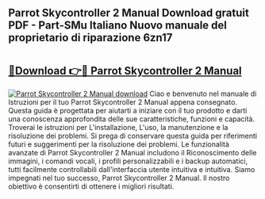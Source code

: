 ## Parrot Skycontroller 2 Manual Download gratuit PDF - Part-SMu Italiano Nuovo manuale del proprietario di riparazione 6zn17

# <h2><a href="http://dffx9th.blite.top/?on=Parrot+Skycontroller+2+Manual">🔗Download 👉🔴 Parrot Skycontroller 2 Manual</a></h2>

[![Parrot Skycontroller 2 Manual download](https://i.imgur.com/lujVjoI.png)](http://dffx9th.blite.top/?on=Parrot+Skycontroller+2+Manual)
Ciao e benvenuto nel manuale di Istruzioni per il tuo Parrot Skycontroller 2 Manual appena consegnato. Questa guida è progettata per aiutarti a iniziare con il tuo prodotto e darti una conoscenza approfondita delle sue caratteristiche, funzioni e capacità. Troverai le istruzioni per L'installazione, L'uso, la manutenzione e la risoluzione dei problemi. Si prega di conservare questa guida per riferimenti futuri e suggerimenti per la risoluzione dei problemi. Le funzionalità avanzate di Parrot Skycontroller 2 Manual includono il Riconoscimento delle immagini, i comandi vocali, i profili personalizzabili e i backup automatici, tutti facilmente controllabili dall'interfaccia utente intuitiva e intuitiva. Siamo impegnati nel tuo successo, Parrot Skycontroller 2 Manual. Il nostro obiettivo è consentirti di ottenere i migliori risultati.
